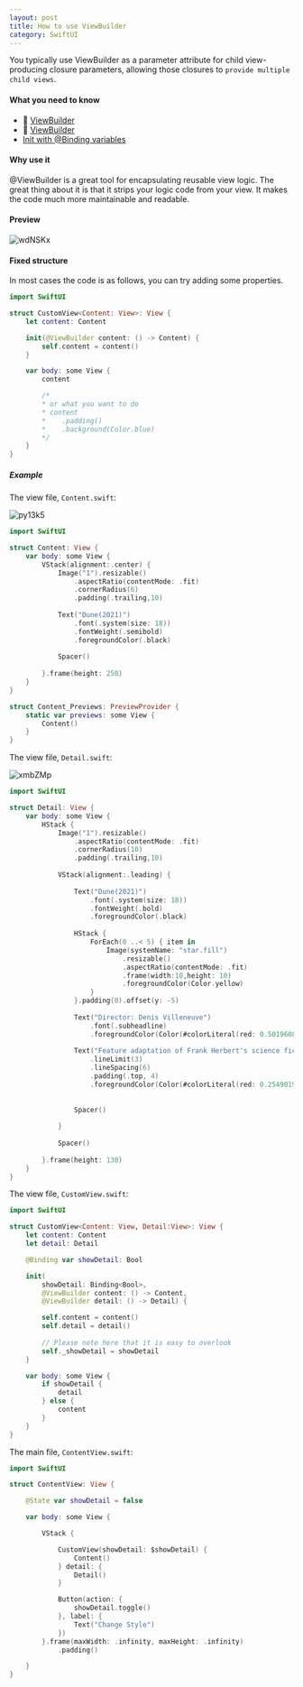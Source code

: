```yaml
---
layout: post
title: How to use ViewBuilder
category: SwiftUI
---
```


You typically use ViewBuilder as a parameter attribute for child view-producing closure parameters, allowing those closures to `provide multiple child views`. 

#### What you need to know

- 🍻 [ViewBuilder](https://swiftontap.com/viewbuilder)
-   [ViewBuilder](https://developer.apple.com/documentation/swiftui/viewbuilder)
- [Init with @Binding variables](https://stackoverflow.com/questions/56973959/swiftui-how-to-implement-a-custom-init-with-binding-variables)


#### Why use it
@ViewBuilder is a great tool for encapsulating reusable view logic. The great thing about it is that it strips your logic code from your view. It makes the code much more maintainable and readable.

#### Preview
![wdNSKx](https://cdn.jsdelivr.net/gh/code4you2021/oss@main/uPuc/wdNSKx.gif)

#### Fixed structure
In most cases the code is as follows, you can try adding some properties.
```swift
import SwiftUI

struct CustomView<Content: View>: View {
    let content: Content

    init(@ViewBuilder content: () -> Content) {
        self.content = content()
    }

    var body: some View {
        content

        /*
        * or what you want to do
        * content
        *    .padding()
        *    .background(Color.blue)
        */
    }
}
```

##### Example

The view file, `Content.swift`:

![py13k5](https://cdn.jsdelivr.net/gh/code4you2021/oss@main/uPuc/py13k5.png)

```swift
import SwiftUI

struct Content: View {
    var body: some View {
        VStack(alignment:.center) {
            Image("1").resizable()
                .aspectRatio(contentMode: .fit)
                .cornerRadius(6)
                .padding(.trailing,10)
            
            Text("Dune(2021)")
                .font(.system(size: 18))
                .fontWeight(.semibold)
                .foregroundColor(.black)
            
            Spacer()
            
        }.frame(height: 250)
    }
}

struct Content_Previews: PreviewProvider {
    static var previews: some View {
        Content()
    }
}
```
The view file, `Detail.swift`:

![xmbZMp](https://cdn.jsdelivr.net/gh/code4you2021/oss@main/uPuc/xmbZMp.png)

```swift
import SwiftUI

struct Detail: View {
    var body: some View {
        HStack {
            Image("1").resizable()
                .aspectRatio(contentMode: .fit)
                .cornerRadius(10)
                .padding(.trailing,10)
            
            VStack(alignment:.leading) {
                
                Text("Dune(2021)")
                    .font(.system(size: 18))
                    .fontWeight(.bold)
                    .foregroundColor(.black)
                
                HStack {
                    ForEach(0 ..< 5) { item in
                        Image(systemName: "star.fill")
                            .resizable()
                            .aspectRatio(contentMode: .fit)
                            .frame(width:10,height: 10)
                            .foregroundColor(Color.yellow)
                    }
                }.padding(0).offset(y: -5)
                
                Text("Director: Denis Villeneuve")
                    .font(.subheadline)
                    .foregroundColor(Color(#colorLiteral(red: 0.501960814, green: 0.501960814, blue: 0.501960814, alpha: 1)))
                
                Text("Feature adaptation of Frank Herbert's science fiction novel, about the son of a noble family entrusted with the protection of the most valuable asset and most vital element in the galaxy.").font(.system(size: 14))
                    .lineLimit(3)
                    .lineSpacing(6)
                    .padding(.top, 4)
                    .foregroundColor(Color(#colorLiteral(red: 0.2549019754, green: 0.2745098174, blue: 0.3019607961, alpha: 1)))
                    
                
                Spacer()
                
            }
            
            Spacer()
            
        }.frame(height: 130)
    }
}
```
The view file, `CustomView.swift`:
```swift
import SwiftUI

struct CustomView<Content: View, Detail:View>: View {
    let content: Content
    let detail: Detail

    @Binding var showDetail: Bool

    init(
        showDetail: Binding<Bool>,
        @ViewBuilder content: () -> Content,
        @ViewBuilder detail: () -> Detail) {

        self.content = content()
        self.detail = detail()
        
        // Please note here that it is easy to overlook
        self._showDetail = showDetail
    }

    var body: some View {
        if showDetail {
            detail
        } else {
            content
        }
    }
}
```

The main file, `ContentView.swift`:
```swift
import SwiftUI

struct ContentView: View {

    @State var showDetail = false

    var body: some View {

        VStack {

            CustomView(showDetail: $showDetail) {
                Content()
            } detail: {
                Detail()
            }

            Button(action: {
                showDetail.toggle()
            }, label: {
                Text("Change Style")
            })
        }.frame(maxWidth: .infinity, maxHeight: .infinity)
            .padding()

    }
}
```